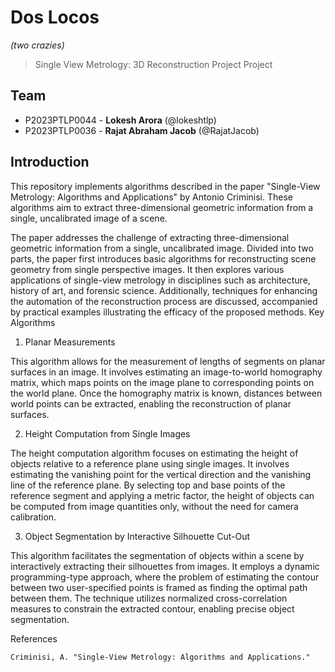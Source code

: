 # Dos Locos
_(two crazies)_

> Single View Metrology: 3D Reconstruction Project 
> Project

## Team

- P2023PTLP0044 - **Lokesh Arora** (@lokeshtlp)
- P2023PTLP0036 - **Rajat Abraham Jacob** (@RajatJacob)

## Introduction
This repository implements algorithms described in the paper "Single-View Metrology: Algorithms and Applications" by Antonio Criminisi. These algorithms aim to extract three-dimensional geometric information from a single, uncalibrated image of a scene.

The paper addresses the challenge of extracting three-dimensional geometric information from a single, uncalibrated image. Divided into two parts, the paper first introduces basic algorithms for reconstructing scene geometry from single perspective images. It then explores various applications of single-view metrology in disciplines such as architecture, history of art, and forensic science. Additionally, techniques for enhancing the automation of the reconstruction process are discussed, accompanied by practical examples illustrating the efficacy of the proposed methods.
Key Algorithms

1. Planar Measurements

This algorithm allows for the measurement of lengths of segments on planar surfaces in an image. It involves estimating an image-to-world homography matrix, which maps points on the image plane to corresponding points on the world plane. Once the homography matrix is known, distances between world points can be extracted, enabling the reconstruction of planar surfaces.

2. Height Computation from Single Images

The height computation algorithm focuses on estimating the height of objects relative to a reference plane using single images. It involves estimating the vanishing point for the vertical direction and the vanishing line of the reference plane. By selecting top and base points of the reference segment and applying a metric factor, the height of objects can be computed from image quantities only, without the need for camera calibration.

3. Object Segmentation by Interactive Silhouette Cut-Out

This algorithm facilitates the segmentation of objects within a scene by interactively extracting their silhouettes from images. It employs a dynamic programming-type approach, where the problem of estimating the contour between two user-specified points is framed as finding the optimal path between them. The technique utilizes normalized cross-correlation measures to constrain the extracted contour, enabling precise object segmentation.

References

    Criminisi, A. "Single-View Metrology: Algorithms and Applications."
